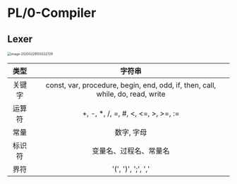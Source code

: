 # PL/0-Compiler

## Lexer

<img src="/Users/jeshrz/Library/Application Support/typora-user-images/image-20200229103322729.png" alt="image-20200229103322729" style="zoom:50%;" />

|  类型  |                            字符串                            |
| :----: | :----------------------------------------------------------: |
| 关键字 | const, var, procedure, begin, end, odd, if, then, call, while, do, read, write |
| 运算符 |              +, -, *, /, =, #, <, <=, >, >=, :=              |
|  常量  |                          数字, 字母                          |
| 标识符 |                    变量名、过程名、常量名                    |
|  界符  |                      '(', ')', ';', ','                      |

